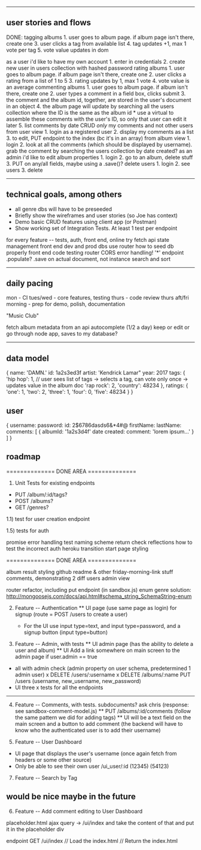 ----------------------
user stories and flows
----------------------
DONE:
    tagging albums
      1. user goes to album page. if album page isn't there, create one
      3. user clicks a tag from available list
      4. tag updates +1, max 1 vote per tag
      5. vote value updates in dom

as a user i'd like to
  have my own account
    1. enter in credentials
    2. create new user in users collection with hashed password
    rating albums
      1. user goes to album page. if album page isn't there, create one
      2. user clicks a rating from a list of 1 to 5
      3. rating updates by 1, max 1 vote
      4. vote value is an average
    commenting albums
      1. user goes to album page. if album isn't there, create one
      2. user types a comment in a field box, clicks submit
      3. the comment and the album id, together, are stored in the user's document in an object
      4. the album page will update by searching all the users collection where the ID is the same as the album id
        * use a virtual to assemble these comments with the user's ID, so only that user can edit it later
      5. list comments by date
  CRUD *only* my comments and not other users
    from user view
      1. login as a registered user
      2. display my comments as a list
      3. to edit, PUT endpoint to the index (bc it's in an array)
    from album view
      1. login
      2. look at all the comments (which should be displayed by username). grab the comment by searching the users collection by date created?
as an admin i'd like to
  edit album properties
    1. login
    2. go to an album, delete stuff
    3. PUT on any/all fields, maybe using a .save()?
  delete users
    1. login
    2. see users
    3. delete


-----------------------------
technical goals, among others
-----------------------------
- all genre dbs will have to be preseeded
- Briefly show the wireframes and user stories (so Joe has context)
- Demo basic CRUD features using client app (or Postman)
- Show working set of Integration Tests. At least 1 test per endpoint

for every feature -- tests, auth, front end, online
try fetch api
state management front end
dev and prod dbs
use router
how to seed db properly
front end code
testing
router
CORS
error handling!
'*' endpoint
.populate?
.save on actual document, not instance
search and sort

------------
daily pacing
------------
mon - CI
tues/wed - core features, testing
thurs - code review
thurs aft/fri morning - prep for demo, polish, documentation

"Music Club"

fetch album metadata from an api
  autocomplete (1/2 a day)
  keep or edit
  or go through node app, saves to my database?

----------
data model
----------
{
  name: 'DAMN.'
  id: 1a2s3ed3f
  artist: 'Kendrick Lamar"
  year: 2017
  tags: {
    'hip hop': 1, // user sees list of tags -> selects a tag, can vote only once -> updates value in the album doc
    'rap rock': 2,
    'country': 48234
  },
  ratings: {
    'one': 1,
    'two': 2,
    'three': 1,
    'four': 0,
    'five': 48234
  }
}

user
----
{
  username:
  password:
  id: 2$6786dasds6&*4#@
  firstName:
  lastName:
  comments: [
    {
      albumId: '1a2s3d4f'
      date created:
      comment: 'lorem ipsum...'
    }
  ]
}


roadmap
------

============== DONE AREA ==============

1) Unit Tests for existing endpoints
  - PUT /album/:id/tags?
  - POST /albums?
  - GET /genres?

1.1) test for user creation endpoint

1.5) tests for auth

promise error handling
test naming scheme
return check
reflections
how to test the incorrect auth
heroku transition
start page styling

============== DONE AREA ==============

album result styling
github readme & other friday-morning-link stuff
comments, demonstrating 2 diff users
admin view

router
refactor, including put endpoint (in sandbox.js)
enum genre solution: http://mongoosejs.com/docs/api.html#schema_string_SchemaString-enum

2) Feature -- Authentication
  ** UI page (use same page as login) for signup (route = POST /users to create a user)
    * For the UI use input type=text, and input type=password, and a signup button (input type=button)

3) Feature -- Admin, with tests
  ** UI admin page (has the ability to delete a user and album)
  ** UI Add a link somewhere on main screen to the admin page if user.admin == true
  * all with admin check (admin property on user schema, predetermined 1 admin user)
    x DELETE /users/:username
    x DELETE /albums/:name
     PUT /users (username, new_username, new_password)
  * UI three 
  x tests for all the endpoints

-----------

4) Feature -- Comments, with tests. subdocuments? ask chris (response: see sandbox-comment-model.js)
  ** PUT /albums/:id/comments (follow the same pattern we did for adding tags)
    ** UI will be a text field on the main screen and a button to add comment (the backend will have to know who the authenticated user is to add their username)

5) Feature -- User Dashboard
  * UI page that displays the user's username (once again fetch from headers or some other source)
  * Only be able to see their own user
  /ui_user/:id (12345) (54123)

7) Feature -- Search by Tag

would be nice maybe in the future
---------------------------------
6) Feature -- Add comment editing to User Dashboard



placeholder.html
ajax query -> /ui/index and take the content of that and put it in the placeholder div
<div id=placeholder>
</div>


endpoint GET /ui/index
  // Load the index.html
  // Return the index.html

